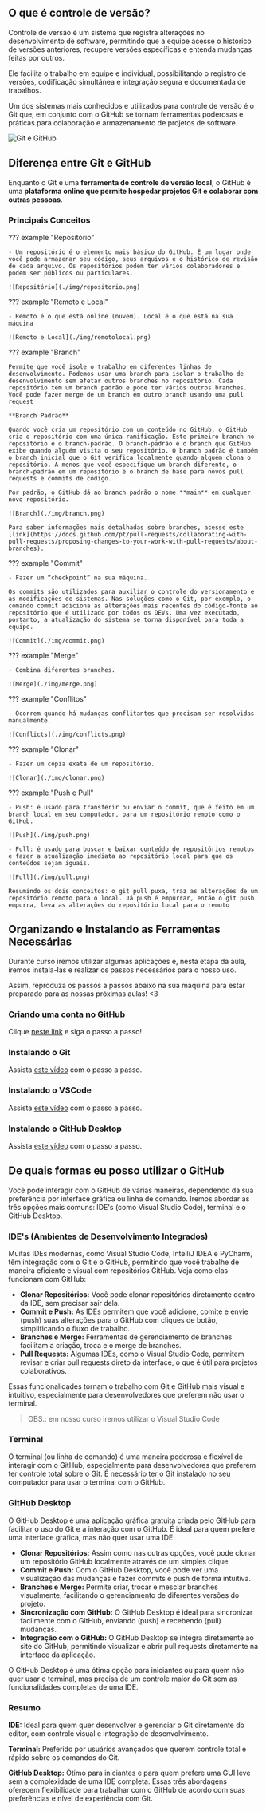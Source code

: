 ## O que é controle de versão?

Controle de versão é um sistema que registra alterações no desenvolvimento de software, permitindo que a equipe acesse o histórico de versões anteriores, recupere versões específicas e entenda mudanças feitas por outros. 

Ele facilita o trabalho em equipe e individual, possibilitando o registro de versões, codificação simultânea e integração segura e documentada de trabalhos. 

Um dos sistemas mais conhecidos e utilizados para controle de versão é o Git que, em conjunto com o GitHub se tornam ferramentas poderosas e práticas para colaboração e armazenamento de projetos de software.

![Git e GitHub](./img/gitGithub.png)

## Diferença entre Git e GitHub

Enquanto o Git é uma **ferramenta de controle de versão local**, o GitHub é uma **plataforma online que permite hospedar projetos Git e colaborar com outras pessoas**.

### Principais Conceitos

??? example "Repositório"

    - Um repositório é o elemento mais básico do GitHub. É um lugar onde você pode armazenar seu código, seus arquivos e o histórico de revisão de cada arquivo. Os repositórios podem ter vários colaboradores e podem ser públicos ou particulares. 

    ![Repositório](./img/repositorio.png)

??? example "Remoto e Local"

    - Remoto é o que está online (nuvem). Local é o que está na sua máquina

    ![Remoto e Local](./img/remotolocal.png)

??? example "Branch"

    Permite que você isole o trabalho em diferentes linhas de desenvolvimento. Podemos usar uma branch para isolar o trabalho de desenvolvimento sem afetar outros branches no repositório. Cada repositório tem um branch padrão e pode ter vários outros branches. Você pode fazer merge de um branch em outro branch usando uma pull request

    **Branch Padrão**

    Quando você cria um repositório com um conteúdo no GitHub, o GitHub cria o repositório com uma única ramificação. Este primeiro branch no repositório é o branch-padrão. O branch-padrão é o branch que GitHub exibe quando alguém visita o seu repositório. O branch padrão é também o branch inicial que o Git verifica localmente quando alguém clona o repositório. A menos que você especifique um branch diferente, o branch-padrão em um repositório é o branch de base para novos pull requests e commits de código.

    Por padrão, o GitHub dá ao branch padrão o nome **main** em qualquer novo repositório.

    ![Branch](./img/branch.png)

    Para saber informações mais detalhadas sobre branches, acesse este [link](https://docs.github.com/pt/pull-requests/collaborating-with-pull-requests/proposing-changes-to-your-work-with-pull-requests/about-branches).

??? example "Commit"

    - Fazer um “checkpoint” na sua máquina.
  
    Os commits são utilizados para auxiliar o controle do versionamento e as modificações de sistemas. Nas soluções como o Git, por exemplo, o comando commit adiciona as alterações mais recentes do código-fonte ao repositório que é utilizado por todos os DEVs. Uma vez executado, portanto, a atualização do sistema se torna disponível para toda a equipe.

    ![Commit](./img/commit.png)

??? example "Merge"

    - Combina diferentes branches. 

    ![Merge](./img/merge.png)

??? example "Conflitos"

    - Ocorrem quando há mudanças conflitantes que precisam ser resolvidas manualmente.

    ![Conflicts](./img/conflicts.png)

??? example "Clonar"

    - Fazer um cópia exata de um repositório.

    ![Clonar](./img/clonar.png)

??? example "Push e Pull"

    - Push: é usado para transferir ou enviar o commit, que é feito em um branch local em seu computador, para um repositório remoto como o GitHub.

    ![Push](./img/push.png)

    - Pull: é usado para buscar e baixar conteúdo de repositórios remotos e fazer a atualização imediata ao repositório local para que os conteúdos sejam iguais.

    ![Pull](./img/pull.png)

    Resumindo os dois conceitos: o git pull puxa, traz as alterações de um repositório remoto para o local. Já push é empurrar, então o git push empurra, leva as alterações do repositório local para o remoto

## Organizando e Instalando as Ferramentas Necessárias

Durante curso iremos utilizar algumas aplicações e, nesta etapa da aula, iremos instala-las e realizar os passos necessários para o nosso uso.

Assim, reproduza os passos a passos abaixo na sua máquina para estar preparado para as nossas próximas aulas! <3

### Criando uma conta no GitHub

Clique [neste link](https://docs.github.com/pt/get-started/start-your-journey/creating-an-account-on-github) e siga o passo a passo!

### Instalando o Git

Assista [este vídeo]() com o passo a passo.

### Instalando o VSCode

Assista [este vídeo]() com o passo a passo.

### Instalando o GitHub Desktop

Assista [este vídeo]() com o passo a passo.

## De quais formas eu posso utilizar o GitHub

Você pode interagir com o GitHub de várias maneiras, dependendo da sua preferência por interface gráfica ou linha de comando. Iremos abordar as três opções mais comuns: IDE's (como Visual Studio Code), terminal e o GitHub Desktop.

### IDE's (Ambientes de Desenvolvimento Integrados)

Muitas IDEs modernas, como Visual Studio Code, IntelliJ IDEA e PyCharm, têm integração com o Git e o GitHub, permitindo que você trabalhe de maneira eficiente e visual com repositórios GitHub. Veja como elas funcionam com GitHub:

- **Clonar Repositórios:** Você pode clonar repositórios diretamente dentro da IDE, sem precisar sair dela.
- **Commit e Push:** As IDEs permitem que você adicione, comite e envie (push) suas alterações para o GitHub com cliques de botão, simplificando o fluxo de trabalho.
- **Branches e Merge:** Ferramentas de gerenciamento de branches facilitam a criação, troca e o merge de branches.
- **Pull Requests:** Algumas IDEs, como o Visual Studio Code, permitem revisar e criar pull requests direto da interface, o que é útil para projetos colaborativos.

Essas funcionalidades tornam o trabalho com Git e GitHub mais visual e intuitivo, especialmente para desenvolvedores que preferem não usar o terminal.

> OBS.: em nosso curso iremos utilizar o Visual Studio Code

### Terminal

O terminal (ou linha de comando) é uma maneira poderosa e flexível de interagir com o GitHub, especialmente para desenvolvedores que preferem ter controle total sobre o Git. É necessário ter o Git instalado no seu computador para usar o terminal com o GitHub.

### GitHub Desktop

O GitHub Desktop é uma aplicação gráfica gratuita criada pelo GitHub para facilitar o uso do Git e a interação com o GitHub. É ideal para quem prefere uma interface gráfica, mas não quer usar uma IDE.

- **Clonar Repositórios:** Assim como nas outras opções, você pode clonar um repositório GitHub localmente através de um simples clique.
- **Commit e Push:** Com o GitHub Desktop, você pode ver uma visualização das mudanças e fazer commits e push de forma intuitiva.
- **Branches e Merge:** Permite criar, trocar e mesclar branches visualmente, facilitando o gerenciamento de diferentes versões do projeto.
- **Sincronização com GitHub:** O GitHub Desktop é ideal para sincronizar facilmente com o GitHub, enviando (push) e recebendo (pull) mudanças.
- **Integração com o GitHub:** O GitHub Desktop se integra diretamente ao site do GitHub, permitindo visualizar e abrir pull requests diretamente na interface da aplicação.
  
O GitHub Desktop é uma ótima opção para iniciantes ou para quem não quer usar o terminal, mas precisa de um controle maior do Git sem as funcionalidades completas de uma IDE.

### Resumo

**IDE:** Ideal para quem quer desenvolver e gerenciar o Git diretamente do editor, com controle visual e integração de desenvolvimento.

**Terminal:** Preferido por usuários avançados que querem controle total e rápido sobre os comandos do Git.

**GitHub Desktop:** Ótimo para iniciantes e para quem prefere uma GUI leve sem a complexidade de uma IDE completa.
Essas três abordagens oferecem flexibilidade para trabalhar com o GitHub de acordo com suas preferências e nível de experiência com Git.






